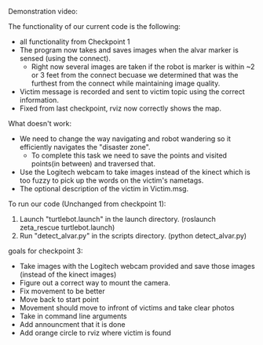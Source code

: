 Demonstration video: 

The functionality of our current code is the following: 
  - all functionality from Checkpoint 1 
  - The program now takes and saves images when the alvar marker is sensed (using the connect).
      - Right now several images are taken if the robot is marker is within ~2 or 3 feet from the connect becuase we determined that was the furthest from the connect while maintaining image quality.  
  - Victim message is recorded and sent to victim topic using the correct information.
  - Fixed from last checkpoint, rviz now correctly shows the map.

What doesn't work:
  - We need to change the way navigating and robot wandering so it efficiently navigates the "disaster zone".
     - To complete this task we need to save the points and visited points(in between) and traversed that. 
  - Use the Logitech webcam to take images instead of the kinect which is too fuzzy to pick up the words on the victim's nametags. 
  - The optional description of the victim in Victim.msg. 


To run our code (Unchanged from checkpoint 1):
1. Launch "turtlebot.launch" in the launch directory. (roslaunch zeta_rescue turtlebot.launch)
2. Run "detect_alvar.py" in the scripts directory. (python detect_alvar.py)

goals for checkpoint 3: 
  - Take images with the Logitech webcam provided and save those images (instead of the kinect images) 
  - Figure out a correct way to mount the camera.
  - Fix movement to be better
  - Move back to start point
  - Movement should move to infront of victims and take clear photos
  - Take in command line arguments
  - Add announcment that it is done
  - Add orange circle to rviz where victim is found
